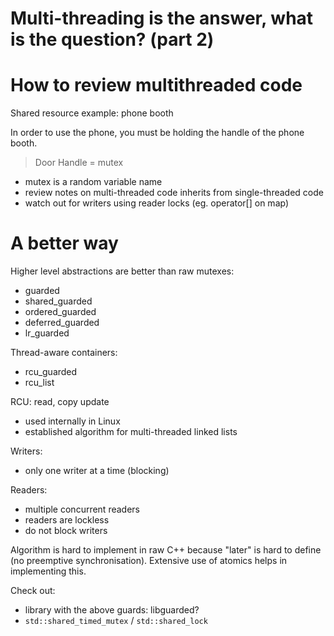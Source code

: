 Multi-threading is the answer, what is the question? (part 2)
=============================================================

# How to review multithreaded code

Shared resource example: phone booth

In order to use the phone, you must be holding the handle of the phone booth.
> Door Handle = mutex

- mutex is a random variable name
- review notes on multi-threaded code inherits from single-threaded code
- watch out for writers using reader locks (eg. operator[] on map)

# A better way

Higher level abstractions are better than raw mutexes:

- guarded
- shared_guarded
- ordered_guarded
- deferred_guarded
- lr_guarded

Thread-aware containers:

- rcu_guarded
- rcu_list

RCU: read, copy update

- used internally in Linux
- established algorithm for multi-threaded linked lists

Writers:

- only one writer at a time (blocking)

Readers:

- multiple concurrent readers
- readers are lockless
- do not block writers

Algorithm is hard to implement in raw C++ because "later" is hard to define (no
preemptive synchronisation). Extensive use of atomics helps in implementing this.

Check out:

- library with the above guards: libguarded?
- `std::shared_timed_mutex` / `std::shared_lock`

